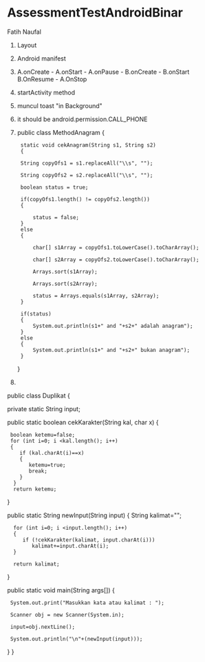 # AssessmentTestAndroidBinar
Fatih Naufal

1. Layout
2. Android manifest
3. A.onCreate - A.onStart - A.onPause - B.onCreate - B.onStart B.OnResume - A.OnStop
4. startActivity method
5. muncul toast "in Background"
6. it should be android.permission.CALL_PHONE
7. 
    public class MethodAnagram
    {    
    
        static void cekAnagram(String s1, String s2)
        {

        String copyOfs1 = s1.replaceAll("\\s", "");
 
        String copyOfs2 = s2.replaceAll("\\s", "");
 
        boolean status = true;
 
        if(copyOfs1.length() != copyOfs2.length())
        {

            status = false;
        }
        else
        {
            
            char[] s1Array = copyOfs1.toLowerCase().toCharArray();
 
            char[] s2Array = copyOfs2.toLowerCase().toCharArray();
 
            Arrays.sort(s1Array);
 
            Arrays.sort(s2Array);
 
            status = Arrays.equals(s1Array, s2Array);
        }
 
        if(status)
        {
            System.out.println(s1+" and "+s2+" adalah anagram");
        }
        else
        {
            System.out.println(s1+" and "+s2+" bukan anagram");
        }
    }

8. 

public class Duplikat
{
  
  private static String input;
  
  public static boolean cekKarakter(String kal, char x)
  {
  
     boolean ketemu=false;
     for (int i=0; i <kal.length(); i++)
     {
        if (kal.charAt(i)==x)
        {
           ketemu=true;
           break;
        }      
      }
      return ketemu;
  }
 
  public static String newInput(String input)
  {
      String kalimat="";
      
      for (int i=0; i <input.length(); i++)
      {
         if (!cekKarakter(kalimat, input.charAt(i)))
            kalimat+=input.charAt(i);
      }
      
      return kalimat;
  }
  
  public static void main(String args[])
  {
  
     System.out.print("Masukkan kata atau kalimat : ");
     
     Scanner obj = new Scanner(System.in);
     
     input=obj.nextLine();
 
     System.out.println("\n"+(newInput(input)));
     
  }
}
